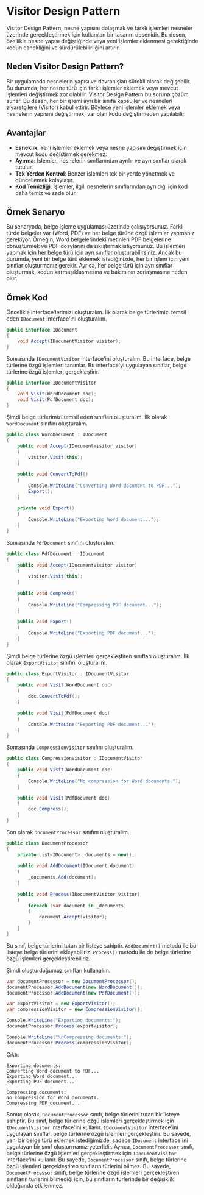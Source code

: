 ﻿# Visitor Design Pattern

Visitor Design Pattern, nesne yapısını dolaşmak ve farklı işlemleri nesneler üzerinde gerçekleştirmek için kullanılan bir tasarım desenidir. Bu desen, özellikle nesne yapısı değiştiğinde veya yeni işlemler eklenmesi gerektiğinde kodun esnekliğini ve sürdürülebilirliğini artırır.

## Neden Visitor Design Pattern?
Bir uygulamada nesnelerin yapısı ve davranışları sürekli olarak değişebilir. Bu durumda, her nesne türü için farklı işlemler eklemek veya mevcut işlemleri değiştirmek zor olabilir. Visitor Design Pattern bu soruna çözüm sunar. Bu desen, her bir işlemi ayrı bir sınıfa kapsüller ve nesneleri ziyaretçilere (Visitor) kabul ettirir. Böylece yeni işlemler eklemek veya nesnelerin yapısını değiştirmek, var olan kodu değiştirmeden yapılabilir.

## Avantajlar
- **Esneklik**: Yeni işlemler eklemek veya nesne yapısını değiştirmek için mevcut kodu değiştirmek gerekmez.
- **Ayırma**: İşlemler, nesnelerin sınıflarından ayrılır ve ayrı sınıflar olarak tutulur.
- **Tek Yerden Kontrol**: Benzer işlemleri tek bir yerde yönetmek ve güncellemek kolaylaşır.
- **Kod Temizliği**: İşlemler, ilgili nesnelerin sınıflarından ayrıldığı için kod daha temiz ve sade olur.

## Örnek Senaryo
Bu senaryoda, belge işleme uygulaması üzerinde çalışıyorsunuz. Farklı türde belgeler var (Word, PDF) ve her belge türüne özgü işlemler yapmanız gerekiyor. Örneğin, Word belgelerindeki metinleri PDF belgelerine dönüştürmek ve PDF dosylarını da sıkıştırmak istiyorsunuz. Bu işlemleri yapmak için her belge türü için ayrı sınıflar oluşturabilirsiniz. Ancak bu durumda, yeni bir belge türü eklemek istediğinizde, her bir işlem için yeni sınıflar oluşturmanız gerekir. Ayrıca, her belge türü için ayrı sınıflar oluşturmak, kodun karmaşıklaşmasına ve bakımının zorlaşmasına neden olur.

## Örnek Kod

Öncelikle interface'lerimizi oluşturalım. İlk olarak belge türlerimizi temsil eden `IDocument` interface'ini oluşturalım.

```C#
public interface IDocument
{
    void Accept(IDocumentVisitor visitor);
}
```

Sonrasında `IDocumentVisitor` interface'ini oluşturalım. Bu interface, belge türlerine özgü işlemleri tanımlar. Bu interface'yi uygulayan sınıflar, belge türlerine özgü işlemleri gerçekleştirir.

```C#
public interface IDocumentVisitor
{
    void Visit(WordDocument doc);
    void Visit(PdfDocument doc);
}
```

Şimdi belge türlerimizi temsil eden sınıfları oluşturalım. İlk olarak `WordDocument` sınıfını oluşturalım.

```C#
public class WordDocument : IDocument
{
    public void Accept(IDocumentVisitor visitor)
    {
        visitor.Visit(this);
    }
    
    public void ConvertToPdf()
    {
        Console.WriteLine("Converting Word document to PDF...");
        Export();
    }
    
    private void Export()
    {
        Console.WriteLine("Exporting Word document...");
    }
}
```

Sonrasında `PdfDocument` sınıfını oluşturalım.

```C#
public class PdfDocument : IDocument
{
    public void Accept(IDocumentVisitor visitor)
    {
        visitor.Visit(this);
    }
    
    public void Compress()
    {
        Console.WriteLine("Compressing PDF document...");
    }
    
    public void Export()
    {
        Console.WriteLine("Exporting PDF document...");
    }
}
```

Şimdi belge türlerine özgü işlemleri gerçekleştiren sınıfları oluşturalım. İlk olarak `ExportVisitor` sınıfını oluşturalım.

```C#
public class ExportVisitor : IDocumentVisitor
{
    public void Visit(WordDocument doc)
    {
        doc.ConvertToPdf();
    }

    public void Visit(PdfDocument doc)
    {
        Console.WriteLine("Exporting PDF document...");
    }
}
```

Sonrasında `CompressionVisitor` sınıfını oluşturalım.

```C#
public class CompressionVisitor : IDocumentVisitor
{
    public void Visit(WordDocument doc)
    {
        Console.WriteLine("No compression for Word documents.");
    }

    public void Visit(PdfDocument doc)
    {
        doc.Compress();
    }
}
```

Son olarak ``DocumentProcessor`` sınıfını oluşturalım.

```C#
public class DocumentProcessor
{
    private List<IDocument> _documents = new();
    
    public void AddDocument(IDocument document)
    {
        _documents.Add(document);
    }
    
    public void Process(IDocumentVisitor visitor)
    {
        foreach (var document in _documents)
        {
            document.Accept(visitor);
        }
    }
}
```

Bu sınıf, belge türlerini tutan bir listeye sahiptir. `AddDocument()` metodu ile bu listeye belge türlerini ekleyebiliriz. `Process()` metodu ile de belge türlerine özgü işlemleri gerçekleştirebiliriz.

Şimdi oluşturduğumuz sınıfları kullanalım.

```C#
var documentProcessor = new DocumentProcessor();
documentProcessor.AddDocument(new WordDocument());
documentProcessor.AddDocument(new PdfDocument());

var exportVisitor = new ExportVisitor();
var compressionVisitor = new CompressionVisitor();

Console.WriteLine("Exporting documents:");
documentProcessor.Process(exportVisitor);

Console.WriteLine("\nCompressing documents:");
documentProcessor.Process(compressionVisitor);
```

Çıktı:

```
Exporting documents:
Converting Word document to PDF...
Exporting Word document...
Exporting PDF document...

Compressing documents:
No compression for Word documents.
Compressing PDF document...
```

Sonuç olarak, `DocumentProcessor` sınıfı, belge türlerini tutan bir listeye sahiptir. Bu sınıf, belge türlerine özgü işlemleri gerçekleştirmek için `IDocumentVisitor` interface'ini kullanır. `IDocumentVisitor` interface'ini uygulayan sınıflar, belge türlerine özgü işlemleri gerçekleştirir. Bu sayede, yeni bir belge türü eklemek istediğimizde, sadece `IDocument` interface'ini uygulayan bir sınıf oluşturmamız yeterlidir. Ayrıca, `DocumentProcessor` sınıfı, belge türlerine özgü işlemleri gerçekleştirmek için `IDocumentVisitor` interface'ini kullanır. Bu sayede, `DocumentProcessor` sınıfı, belge türlerine özgü işlemleri gerçekleştiren sınıfların türlerini bilmez. Bu sayede, `DocumentProcessor` sınıfı, belge türlerine özgü işlemleri gerçekleştiren sınıfların türlerini bilmediği için, bu sınıfların türlerinde bir değişiklik olduğunda etkilenmez.

